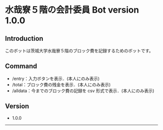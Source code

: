 # 水哉寮５階の会計委員 Bot version 1.0.0

## Introduction

このボットは茨城大学水哉寮５階のブロック費を記録するためのボットです。

## Command

- /entry：入力ボタンを表示．(本人にのみ表示)
- /total：ブロック費の残金を表示．(本人にのみ表示)
- /alldata：今までのブロック費の記録を csv 形式で表示．(本人にのみ表示)

## Version

- 1.0.0

---
